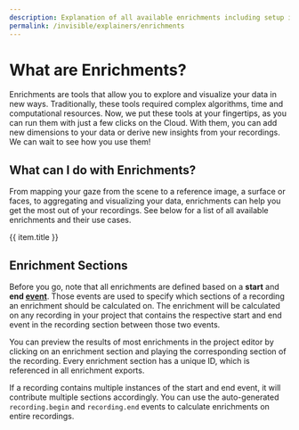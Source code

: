 ```yaml
---
description: Explanation of all available enrichments including setup instructions.
permalink: /invisible/explainers/enrichments
---
```


# What are Enrichments? 
Enrichments are tools that allow you to explore and visualize your data in new ways. Traditionally, these tools required complex algorithms, time and computational resources. Now, we put these tools at your fingertips, as you can run them with just a few clicks on the Cloud. With them, you can add new dimensions to your data or derive new insights from your recordings. We can wait to see how you use them!

## What can I do with Enrichments?
From mapping your gaze from the scene to a reference image, a surface or faces, to aggregating and visualizing your data, enrichments can help you get the most out of your recordings. See below for a list of all available enrichments and their use cases.

<div class="pb-4">
  <v-btn
    v-for="(item,index) in enrichments"
    :key="index"
    outline
    round
    color="primary"
    :to="item.link"
    style="font-weight:normal;border-color"
  >
    {{ item.title }}
  </v-btn>
</div>

## Enrichment Sections
Before you go, note that all enrichments are defined based on a **start** and **end [event](/invisible/explainers/basic-concepts/#events)**. Those events are used to specify which sections of a recording an enrichment should be calculated on. The enrichment will be calculated on any recording in your project that contains the respective start and end event in the recording section between those two events.

You can preview the results of most enrichments in the project editor by clicking on an enrichment section and playing the corresponding section of the recording. Every enrichment section has a unique ID, which is referenced in all enrichment exports.

If a recording contains multiple instances of the start and end event, it will contribute multiple sections accordingly. You can use the auto-generated `recording.begin` and `recording.end` events to calculate enrichments on entire recordings.

<script>
export default {
  data() {
    return {
      panel: null,
      enrichments: [
        {
          title: "Reference image mapper",
          link: "/invisible/explainers/enrichments/reference-image-mapper",
        },
        {
          title: "Marker mapper",
          link: "/invisible/explainers/enrichments/marker-mapper",
        },
        {
          title: "Face mapper",
          link: "/invisible/explainers/enrichments/face-mapper",
        },
        {
          title: "Gaze overlay",
          link: "/invisible/explainers/enrichments/gaze-overlay",
        },
        {
          title: "Raw Data",
          link: "/invisible/explainers/enrichments/raw-data",
        },
      ]
    };
  },
}
</script>






